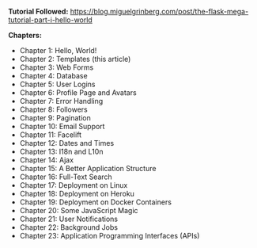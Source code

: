 **Tutorial Followed:** https://blog.miguelgrinberg.com/post/the-flask-mega-tutorial-part-i-hello-world

**Chapters:**
- Chapter 1: Hello, World!
- Chapter 2: Templates (this article)
- Chapter 3: Web Forms
- Chapter 4: Database
- Chapter 5: User Logins
- Chapter 6: Profile Page and Avatars
- Chapter 7: Error Handling
- Chapter 8: Followers
- Chapter 9: Pagination
- Chapter 10: Email Support
- Chapter 11: Facelift
- Chapter 12: Dates and Times
- Chapter 13: I18n and L10n
- Chapter 14: Ajax
- Chapter 15: A Better Application Structure
- Chapter 16: Full-Text Search
- Chapter 17: Deployment on Linux
- Chapter 18: Deployment on Heroku
- Chapter 19: Deployment on Docker Containers
- Chapter 20: Some JavaScript Magic
- Chapter 21: User Notifications
- Chapter 22: Background Jobs
- Chapter 23: Application Programming Interfaces (APIs)
